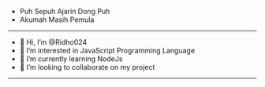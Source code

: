 - Puh Sepuh Ajarin Dong Puh
- Akumah Masih Pemula

-------------------------------------------------------
- 👋 Hi, I’m @Ridho024
- 👀 I’m interested in JavaScript Programming Language
- 🌱 I’m currently learning NodeJs
- 🚀 I’m looking to collaborate on my project
-------------------------------------------------------

<!---
Ridho024/Ridho024 is a ✨ special ✨ repository because its `README.md` (this file) appears on your GitHub profile.
You can click the Preview link to take a look at your changes.
--->
